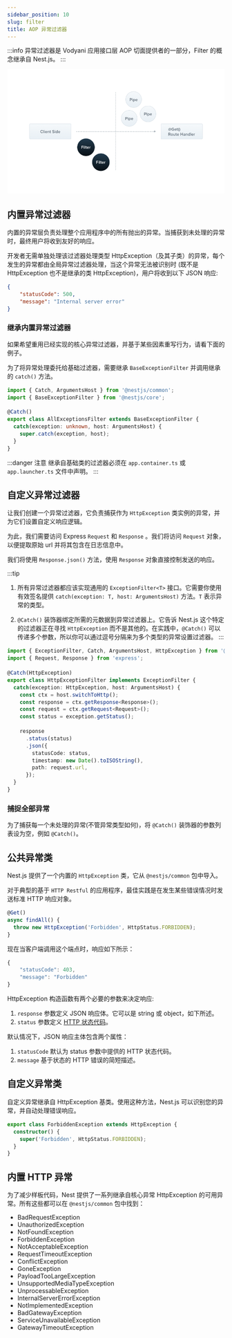 ```yaml
---
sidebar_position: 10
slug: filter
title: AOP 异常过滤器
---
```


:::info
异常过滤器是 Vodyani 应用接口层 AOP 切面提供者的一部分，Filter 的概念继承自 Nest.js。
:::

![](../../../static/img/Filter_1.png)

## 内置异常过滤器

内置的异常层负责处理整个应用程序中的所有抛出的异常。当捕获到未处理的异常时，最终用户将收到友好的响应。

开发者无需单独处理该过滤器处理类型 HttpException（及其子类）的异常，每个发生的异常都由全局异常过滤器处理，当这个异常无法被识别时 (既不是 HttpException 也不是继承的类 HttpException)，用户将收到以下 JSON 响应:

```json
{
    "statusCode": 500,
    "message": "Internal server error"
}
```

### 继承内置异常过滤器

如果希望重用已经实现的核心异常过滤器，并基于某些因素重写行为，请看下面的例子。

为了将异常处理委托给基础过滤器，需要继承 `BaseExceptionFilter` 并调用继承的 `catch()` 方法。

```typescript
import { Catch, ArgumentsHost } from '@nestjs/common';
import { BaseExceptionFilter } from '@nestjs/core';

@Catch()
export class AllExceptionsFilter extends BaseExceptionFilter {
  catch(exception: unknown, host: ArgumentsHost) {
    super.catch(exception, host);
  }
}
```

:::danger 注意
继承自基础类的过滤器必须在 `app.container.ts` 或 `app.launcher.ts` 文件中声明。
:::


## 自定义异常过滤器

让我们创建一个异常过滤器，它负责捕获作为 `HttpException` 类实例的异常，并为它们设置自定义响应逻辑。

为此，我们需要访问 Express `Request` 和 `Response` 。我们将访问 `Request` 对象，以便提取原始 url 并将其包含在日志信息中。

我们将使用 `Response.json()` 方法，使用 `Response` 对象直接控制发送的响应。

:::tip
1. 所有异常过滤器都应该实现通用的 `ExceptionFilter<T>` 接口。它需要你使用有效签名提供 `catch(exception: T, host: ArgumentsHost)` 方法。`T` 表示异常的类型。

2. `@Catch()` 装饰器绑定所需的元数据到异常过滤器上。它告诉 Nest.js 这个特定的过滤器正在寻找 `HttpException` 而不是其他的。在实践中，`@Catch()` 可以传递多个参数，所以你可以通过逗号分隔来为多个类型的异常设置过滤器。
:::

```typescript
import { ExceptionFilter, Catch, ArgumentsHost, HttpException } from '@nestjs/common';
import { Request, Response } from 'express';

@Catch(HttpException)
export class HttpExceptionFilter implements ExceptionFilter {
  catch(exception: HttpException, host: ArgumentsHost) {
    const ctx = host.switchToHttp();
    const response = ctx.getResponse<Response>();
    const request = ctx.getRequest<Request>();
    const status = exception.getStatus();

    response
      .status(status)
      .json({
        statusCode: status,
        timestamp: new Date().toISOString(),
        path: request.url,
      });
  }
}
```

### 捕捉全部异常

为了捕获每一个未处理的异常(不管异常类型如何)，将 `@Catch()` 装饰器的参数列表设为空，例如 `@Catch()`。

## 公共异常类

Nest.js 提供了一个内置的 `HttpException` 类，它从 `@nestjs/common` 包中导入。

对于典型的基于 `HTTP Restful` 的应用程序，最佳实践是在发生某些错误情况时发送标准 HTTP 响应对象。

```typescript
@Get()
async findAll() {
  throw new HttpException('Forbidden', HttpStatus.FORBIDDEN);
}
```

现在当客户端调用这个端点时，响应如下所示：

```typescript
{
    "statusCode": 403,
    "message": "Forbidden"
}
```

HttpException 构造函数有两个必要的参数来决定响应:

1. `response` 参数定义 JSON 响应体。它可以是 string 或 object，如下所述。
2. `status` 参数定义 [HTTP 状态代码](https://developer.mozilla.org/en-US/docs/Web/HTTP/Status)。

默认情况下，JSON 响应主体包含两个属性：

1. `statusCode` 默认为 status 参数中提供的 HTTP 状态代码。
2. `message` 基于状态的 HTTP 错误的简短描述。

## 自定义异常类

自定义异常继承自 HttpException 基类。使用这种方法，Nest.js 可以识别您的异常，并自动处理错误响应。

```typescript
export class ForbiddenException extends HttpException {
  constructor() {
    super('Forbidden', HttpStatus.FORBIDDEN);
  }
}
```

## 内置 HTTP 异常

为了减少样板代码，Nest 提供了一系列继承自核心异常 HttpException 的可用异常。所有这些都可以在 `@nestjs/common` 包中找到：

- BadRequestException
- UnauthorizedException
- NotFoundException
- ForbiddenException
- NotAcceptableException
- RequestTimeoutException
- ConflictException
- GoneException
- PayloadTooLargeException
- UnsupportedMediaTypeException
- UnprocessableException
- InternalServerErrorException
- NotImplementedException
- BadGatewayException
- ServiceUnavailableException
- GatewayTimeoutException
